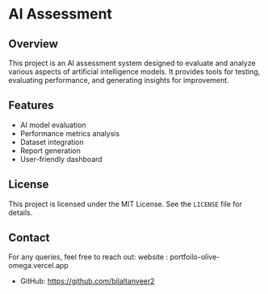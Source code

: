 # AI Assessment

## Overview
This project is an AI assessment system designed to evaluate and analyze various aspects of artificial intelligence models. It provides tools for testing, evaluating performance, and generating insights for improvement.

## Features
- AI model evaluation
- Performance metrics analysis
- Dataset integration
- Report generation
- User-friendly dashboard


## License
This project is licensed under the MIT License. See the `LICENSE` file for details.

## Contact
For any queries, feel free to reach out:
website :  portfoilo-olive-omega.vercel.app
- GitHub: https://github.com/bilaltanveer2


